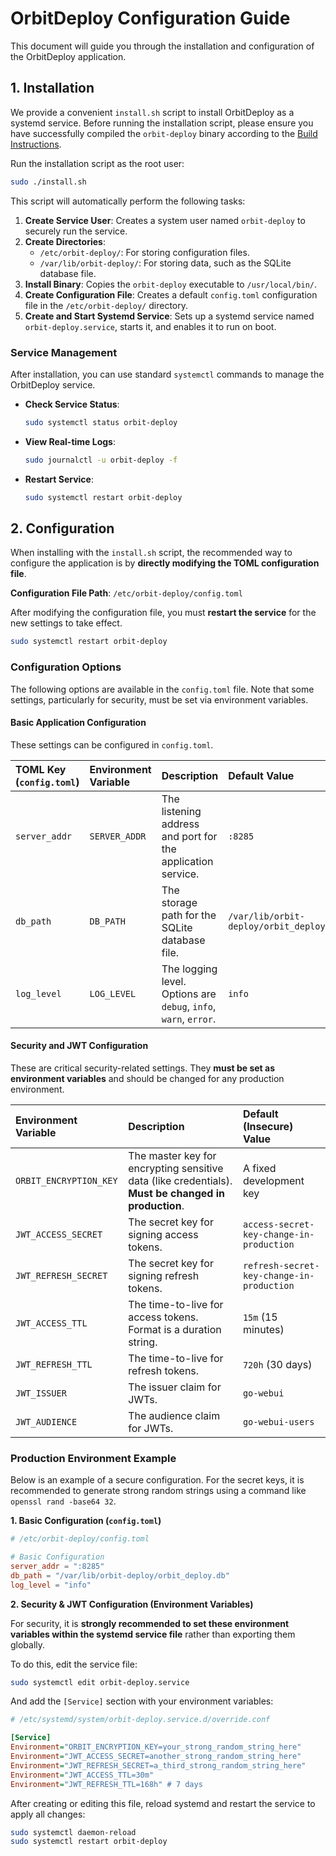  # OrbitDeploy Configuration Guide

This document will guide you through the installation and configuration of the OrbitDeploy application.

## 1. Installation

We provide a convenient `install.sh` script to install OrbitDeploy as a systemd service. Before running the installation script, please ensure you have successfully compiled the `orbit-deploy` binary according to the [Build Instructions](README.md#building-from-source).

Run the installation script as the root user:

```bash
sudo ./install.sh
```

This script will automatically perform the following tasks:

1.  **Create Service User**: Creates a system user named `orbit-deploy` to securely run the service.
2.  **Create Directories**:
    *   `/etc/orbit-deploy/`: For storing configuration files.
    *   `/var/lib/orbit-deploy/`: For storing data, such as the SQLite database file.
3.  **Install Binary**: Copies the `orbit-deploy` executable to `/usr/local/bin/`.
4.  **Create Configuration File**: Creates a default `config.toml` configuration file in the `/etc/orbit-deploy/` directory.
5.  **Create and Start Systemd Service**: Sets up a systemd service named `orbit-deploy.service`, starts it, and enables it to run on boot.

### Service Management

After installation, you can use standard `systemctl` commands to manage the OrbitDeploy service.

*   **Check Service Status**:

    ```bash
    sudo systemctl status orbit-deploy
    ```

*   **View Real-time Logs**:

    ```bash
    sudo journalctl -u orbit-deploy -f
    ```

*   **Restart Service**:

    ```bash
    sudo systemctl restart orbit-deploy
    ```

## 2. Configuration

When installing with the `install.sh` script, the recommended way to configure the application is by **directly modifying the TOML configuration file**.

**Configuration File Path**: `/etc/orbit-deploy/config.toml`

After modifying the configuration file, you must **restart the service** for the new settings to take effect.

```bash
sudo systemctl restart orbit-deploy
```

### Configuration Options

The following options are available in the `config.toml` file. Note that some settings, particularly for security, must be set via environment variables.

#### Basic Application Configuration

These settings can be configured in `config.toml`.

| TOML Key (`config.toml`) | Environment Variable | Description | Default Value |
| :--- | :--- | :--- | :--- |
| `server_addr` | `SERVER_ADDR` | The listening address and port for the application service. | `:8285` |
| `db_path` | `DB_PATH` | The storage path for the SQLite database file. | `/var/lib/orbit-deploy/orbit_deploy.db` |
| `log_level` | `LOG_LEVEL` | The logging level. Options are `debug`, `info`, `warn`, `error`. | `info` |

#### Security and JWT Configuration

These are critical security-related settings. They **must be set as environment variables** and should be changed for any production environment.

| Environment Variable | Description | Default (Insecure) Value |
| :--- | :--- | :--- |
| `ORBIT_ENCRYPTION_KEY` | The master key for encrypting sensitive data (like credentials). **Must be changed in production**. | A fixed development key |
| `JWT_ACCESS_SECRET` | The secret key for signing access tokens. | `access-secret-key-change-in-production` |
| `JWT_REFRESH_SECRET` | The secret key for signing refresh tokens. | `refresh-secret-key-change-in-production` |
| `JWT_ACCESS_TTL` | The time-to-live for access tokens. Format is a duration string. | `15m` (15 minutes) |
| `JWT_REFRESH_TTL` | The time-to-live for refresh tokens. | `720h` (30 days) |
| `JWT_ISSUER` | The issuer claim for JWTs. | `go-webui` |
| `JWT_AUDIENCE` | The audience claim for JWTs. | `go-webui-users` |

### Production Environment Example

Below is an example of a secure configuration. For the secret keys, it is recommended to generate strong random strings using a command like `openssl rand -base64 32`.

**1. Basic Configuration (`config.toml`)**

```toml
# /etc/orbit-deploy/config.toml

# Basic Configuration
server_addr = ":8285"
db_path = "/var/lib/orbit-deploy/orbit_deploy.db"
log_level = "info"
```

**2. Security & JWT Configuration (Environment Variables)**

For security, it is **strongly recommended to set these environment variables within the systemd service file** rather than exporting them globally.

To do this, edit the service file:
```bash
sudo systemctl edit orbit-deploy.service
```

And add the `[Service]` section with your environment variables:

```ini
# /etc/systemd/system/orbit-deploy.service.d/override.conf

[Service]
Environment="ORBIT_ENCRYPTION_KEY=your_strong_random_string_here"
Environment="JWT_ACCESS_SECRET=another_strong_random_string_here"
Environment="JWT_REFRESH_SECRET=a_third_strong_random_string_here"
Environment="JWT_ACCESS_TTL=30m"
Environment="JWT_REFRESH_TTL=168h" # 7 days
```

After creating or editing this file, reload systemd and restart the service to apply all changes:

```bash
sudo systemctl daemon-reload
sudo systemctl restart orbit-deploy
```
